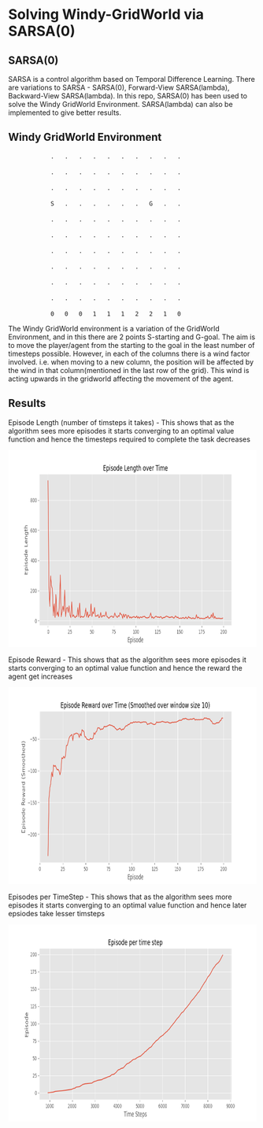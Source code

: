 # Solving Windy-GridWorld via SARSA(0)
## SARSA(0)
SARSA is a control algorithm based on Temporal Difference Learning. There are variations to SARSA - SARSA(0), Forward-View SARSA(lambda), Backward-View SARSA(lambda). In this repo, SARSA(0) has been used to solve the Windy GridWorld Environment. SARSA(lambda) can also be implemented to give better results.

## Windy GridWorld Environment
				. 	. 	. 	. 	. 	. 	. 	. 	. 	.

				. 	. 	. 	. 	. 	. 	. 	. 	. 	.

				. 	. 	. 	. 	. 	. 	. 	. 	. 	.

				S 	. 	. 	. 	. 	. 	. 	G 	. 	.

				. 	. 	. 	. 	. 	. 	. 	. 	. 	.

				. 	. 	. 	. 	. 	. 	. 	. 	. 	.

				. 	. 	. 	. 	. 	. 	. 	. 	. 	.

				. 	. 	. 	. 	. 	. 	. 	. 	. 	.

				. 	. 	. 	. 	. 	. 	. 	. 	. 	.

				. 	. 	. 	. 	. 	. 	. 	. 	. 	.

				0 	0 	0 	1 	1 	1 	2 	2 	1 	0
The Windy GridWorld environment is a variation of the GridWorld Environment, and in this there are 2 points S-starting and G-goal. The aim is to move the player/agent from the starting to the goal in the least number of timesteps possible. However, in each of the columns there is a wind factor involved. i.e. when moving to a new column, the position will be affected by the wind in that column(mentioned in the last row of the grid). This wind is acting upwards in the gridworld affecting the movement of the agent.

## Results
Episode Length (number of timsteps it takes) - This shows that as the algorithm sees more episodes it starts converging to an optimal value function and hence the timesteps required to complete the task decreases
<p align="center">
 <img  width="800" height="400" src="https://github.com/Terabyte17/Reinforcement-Learning-Algos/blob/master/Windy%20Gridworld%20TD/Media/Episode_length.png">
</p>

Episode Reward - This shows that as the algorithm sees more episodes it starts converging to an optimal value function and hence the reward the agent get increases
<p align="center">
 <img  width="800" height="400" src="https://github.com/Terabyte17/Reinforcement-Learning-Algos/blob/master/Windy%20Gridworld%20TD/Media/Episode_Reward.png">
</p>

Episodes per TimeStep - This shows that as the algorithm sees more episodes it starts converging to an optimal value function and hence later epsiodes take lesser timsteps
<p align="center">
 <img  width="800" height="400" src="https://github.com/Terabyte17/Reinforcement-Learning-Algos/blob/master/Windy%20Gridworld%20TD/Media/Ep_timesteps.png">
</p>

